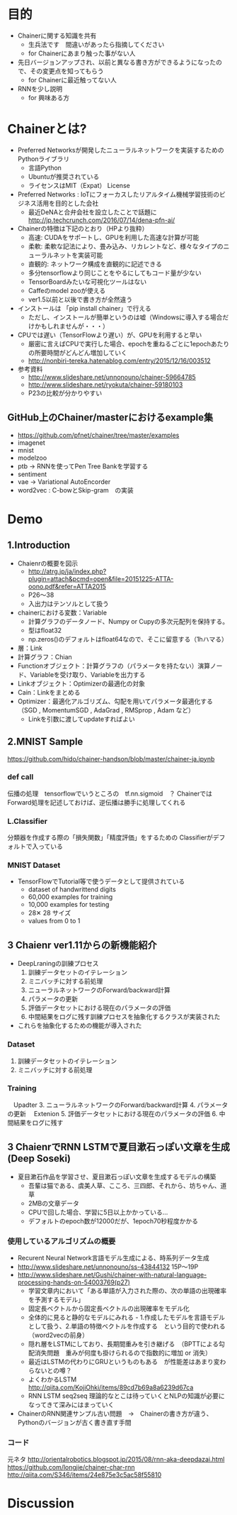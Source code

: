 # 目的
- Chainerに関する知識を共有
  - 生兵法です　間違いがあったら指摘してください
  - for Chainerにあまり触った事がない人
- 先日バージョンアップされ、以前と異なる書き方ができるようになったので、その変更点を知ってもらう
  - for Chainerに最近触ってない人
- RNNを少し説明
  - for 興味ある方

# Chainerとは?
- Preferred Networksが開発したニューラルネットワークを実装するためのPythonライブラリ
  - 言語Python
  - Ubuntuが推奨されている
  - ライセンスはMIT（Expat） License
- Preferred Networks : IoTにフォーカスしたリアルタイム機械学習技術のビジネス活用を目的とした会社
  - 最近DeNAと合弁会社を設立したことで話題に　http://jp.techcrunch.com/2016/07/14/dena-pfn-ai/
- Chainerの特徴は下記のとおり（HPより抜粋）
  - 高速: CUDAをサポートし、GPUを利用した高速な計算が可能
  - 柔軟: 柔軟な記法により、畳み込み、リカレントなど、様々なタイプのニューラルネットを実装可能
  - 直観的: ネットワーク構成を直観的に記述できる
  - 多分tensorflowより同じことをやるにしてもコード量が少ない
  - TensorBoardみたいな可視化ツールはない
  - Caffeのmodel zooが使える
  - ver1.5以前と以後で書き方が全然違う
- インストールは 「pip install chainer」で行える
  - ただし、インストールが簡単というのは嘘（Windowsに導入する場合だけかもしれませんが・・・）
- CPUでは遅い（TensorFlowより遅い）が、GPUを利用すると早い
  - 厳密に言えばCPUで実行した場合、epochを重ねるごとに1epochあたりの所要時間がどんどん増加していく
  - http://nonbiri-tereka.hatenablog.com/entry/2015/12/16/003512
- 参考資料
  - http://www.slideshare.net/unnonouno/chainer-59664785
  - http://www.slideshare.net/ryokuta/chainer-59180103
  - P23の比較が分かりやすい

## GitHub上のChainer/masterにおけるexample集
- https://github.com/pfnet/chainer/tree/master/examples
- imagenet
- mnist
- modelzoo
- ptb → RNNを使ってPen Tree Bankを学習する
- sentiment
- vae → Variational AutoEncorder
- word2vec : C-bowとSkip-gram　の実装 

# Demo
## 1.Introduction
- Chaienrの概要を図示
  - http://atrg.jp/ja/index.php?plugin=attach&pcmd=open&file=20151225-ATTA-oono.pdf&refer=ATTA2015
  - P26～38
  - 入出力はテンソルとして扱う
- chainerにおける変数：Variable
  - 計算グラフのデータノード、Numpy or Cupyの多次元配列を保持する。
  - 型はfloat32
  - np.zeros()のデフォルトはfloat64なので、そこに留意する（1hハマる）
- 層：Link
- 計算グラフ：Chian
- Functionオブジェクト：計算グラフの（パラメータを持たない）演算ノード、Variableを受け取り、Variableを出力する
- Linkオブジェクト：Optimizerの最適化の対象
- Cain：Linkをまとめる
- Optimizer：最適化アルゴリズム、勾配を用いてパラメータ最適化する（SGD , MomentumSGD , AdaGrad , RMSprop , Adam など）
  - Linkを引数に渡してupdateすればよい

## 2.MNIST Sample
https://github.com/hido/chainer-handson/blob/master/chainer-ja.ipynb

### def __call__ 
伝播の処理　tensorflowでいうところの　tf.nn.sigmoid　？
ChainerではForward処理を記述しておけば、逆伝播は勝手に処理してくれる

### L.Classifier
分類器を作成する際の「損失関数」「精度評価」をするための
Classifierがデフォルトで入っている

### MNIST Dataset
- TensorFlowでTutorial等で使うデータとして提供されている
  - dataset of handwrittend digits
  - 60,000 examples for training
  - 10,000 examples for testing
  - 28✕ 28 サイズ
  - values from 0 to 1

## 3 Chaienr ver1.11からの新機能紹介
- DeepLraningの訓練プロセス
  1. 訓練データセットのイテレーション
  2. ミニバッチに対する前処理
  3. ニューラルネットワークのForward/backward計算
  4. パラメータの更新
  5. 評価データセットにおける現在のパラメータの評価
  6. 中間結果をログに残す訓練プロセスを抽象化するクラスが実装された 
- これらを抽象化するための機能が導入された

### Dataset
1. 訓練データセットのイテレーション
2. ミニバッチに対する前処理

### Training
　Upadter
3. ニューラルネットワークのForward/backward計算
4. パラメータの更新
　Extenion
5. 評価データセットにおける現在のパラメータの評価
6. 中間結果をログに残す

## 3 ChaienrでRNN LSTMで夏目漱石っぽい文章を生成(Deep Soseki)
- 夏目漱石作品を学習させ、夏目漱石っぽい文章を生成するモデルの構築
  - 吾輩は猫である、虞美人草、こころ、三四郎、それから、坊ちゃん、道草
  - 2MBの文章データ　　　
  - CPUで回した場合、学習に5日以上かかっている... 
  - デフォルトのepoch数が12000だが、1epoch70秒程度かかる

### 使用しているアルゴリズムの概要
- Recurent Neural Network言語モデル生成による、時系列データ生成
- http://www.slideshare.net/unnonouno/ss-43844132 15P～19P
- http://www.slideshare.net/Gushi/chainer-with-natural-language-processing-hands-on-54003769(p27)
  - 学習文章内において「ある単語が入力された際の、次の単語の出現確率を予測するモデル」　
  - 固定長ベクトルから固定長ベクトルの出現確率をモデル化
  - 全体的に見ると静的なモデルにみれる  - 1.作成したモデルを言語モデルとして扱う、2.単語の特徴ベクトルを作成する　という目的で使われる（word2vecの前身）
  - 隠れ層をLSTMにしており、長期間重みを引き継げる　（BPTTによる勾配消失問題　重みが何度も掛けられるので指数的に増加 or 消失）
  - 最近はLSTMの代わりにGRUというものもある　が性能差はあまり変わらないとの噂？
  - よくわかるLSTM http://qiita.com/KojiOhki/items/89cd7b69a8a6239d67ca
  - RNN LSTM seq2seq 理論的なとこは待っていくとNLPの知識が必要になってきて深みにはまっていく
- ChainerのRNN関連サンプル古い問題　→　Chainerの書き方が違う、Pythonのバージョンが古く書き直す手間

### コード
元ネタ
http://orientalrobotics.blogspot.jp/2015/08/rnn-aka-deepdazai.html
https://github.com/longjie/chainer-char-rnn
http://qiita.com/S346/items/24e875e3c5ac58f55810


# Discussion



